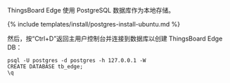 ThingsBoard Edge 使用 PostgreSQL 数据库作为本地存储。

{% include templates/install/postgres-install-ubuntu.md %}

然后，按“Ctrl+D”返回主用户控制台并连接到数据库以创建 ThingsBoard Edge DB：

```text
psql -U postgres -d postgres -h 127.0.0.1 -W
CREATE DATABASE tb_edge;
\q
```
